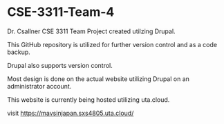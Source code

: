 # CSE-3311-Team-4
Dr. Csallner CSE 3311 Team Project created utilzing Drupal.

This GitHub repository is utilized for further version control and as a code backup. 

Drupal also supports version control. 

Most design is done on the actual website utilizing Drupal on an administrator account. 

This website is currently being hosted utilizing uta.cloud. 

visit https://mavsinjapan.sxs4805.uta.cloud/
